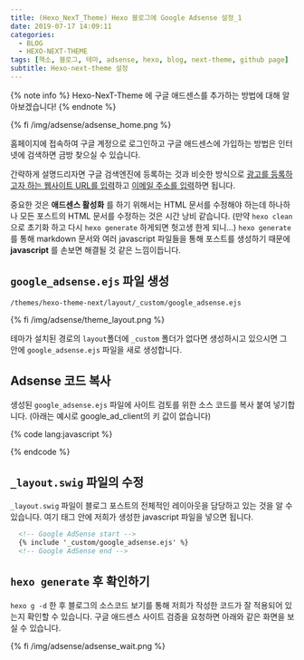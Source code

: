 ```yaml
---
title: (Hexo_NexT_Theme) Hexo 블로그에 Google Adsense 설정_1
date: 2019-07-17 14:09:11
categories:
  - BLOG
  - HEXO-NEXT-THEME
tags: [헥소, 블로그, 테마, adsense, hexo, blog, next-theme, github page]
subtitle: Hexo-next-theme 설정
---
```


{% note info %}
Hexo-NexT-Theme 에 구글 애드센스를 추가하는 방법에 대해 알아보겠습니다!
{% endnote %}

{% fi /img/adsense/adsense_home.png %}

홈페이지에 접속하여 구글 계정으로 로그인하고 구글 애드센스에 가입하는 방법은 인터넷에 검색하면 금방 찾으실 수 있습니다.

간략하게 설명드리자면 구글 검색엔진에 등록하는 것과 비슷한 방식으로 <u>광고를 등록하고자 하는 웹사이트 URL를 입력</u>하고 <u>이메일 주소를 입력</u>하면 됩니다.

중요한 것은 **애드센스 활성화** 를 하기 위해서는 HTML 문서를 수정해야 하는데 하나하나 모든 포스트의 HTML 문서를 수정하는 것은 시간 낭비 같습니다.
(만약 `hexo clean`으로 초기화 하고 다시 `hexo generate` 하게되면 헛고생 한게 되니...)
`hexo generate`를 통해 markdown 문서와 여러 javascript 파일들을 통해 포스트를 생성하기 때문에 **javascript** 를 손보면 해결될 것 같은 느낌이듭니다.

## `google_adsense.ejs` 파일 생성

```
/themes/hexo-theme-next/layout/_custom/google_adsense.ejs
```

{% fi /img/adsense/theme_layout.png %}

테마가 설치된 경로의 `layout`폴더에 `_custom` 폴더가 없다면 생성하시고 있으시면 그 안에 `google_adsense.ejs` 파일을 새로 생성합니다.

## Adsense 코드 복사

생성된  `google_adsense.ejs` 파일에 사이트 검토를 위한 소스 코드를 복사 붙여 넣기합니다. (아래는 예시로 google_ad_client의 키 값이 없습니다)

{% code lang:javascript %}
<script async src="//pagead2.googlesyndication.com/pagead/js/adsbygoogle.js"></script>
<script>
  (adsbygoogle = window.adsbygoogle || []).push({
    google_ad_client: "your key",
    enable_page_level_ads: true
  });
</script>
{% endcode %}

## `_layout.swig` 파일의 <head> 수정

`_layout.swig` 파일이 블로그 포스트의 전체적인 레이아웃을 담당하고 있는 것을 알 수 있습니다.
여기 <head></head> 태그 안에 저희가 생성한 javascript 파일을 넣으면 됩니다.

```html
  <!-- Google AdSense start -->
  {% include '_custom/google_adsense.ejs' %}
  <!-- Google AdSense end -->
```

## `hexo generate` 후 확인하기

`hexo g -d` 한 후 블로그의 소스코드 보기를 통해 저희가 작성한 코드가 잘 적용되어 있는지 확인할 수 있습니다.
구글 애드센스 사이트 검증을 요청하면 아래와 같은 화면을 보실 수 있습니다.

{% fi /img/adsense/adsense_wait.png %}
